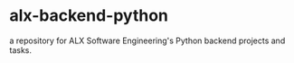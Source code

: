 # alx-backend-python
a repository for ALX Software Engineering's Python backend projects and tasks.


